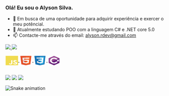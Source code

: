 ### Olá! Eu sou o Alyson Silva.


- 🔭 Em busca de uma oportunidade para adquirir experiência e exercer o meu potêncial.
- 🌱 Atualmente estudando POO  com a linguagem C# e .NET core 5.0
- 📫 Contacte-me através do email: alyson.rdev@gmail.com


<div>
  <a href="https://github.com/alyson-rdev">
  <img height="180em" src="https://github-readme-stats.vercel.app/api?username=alyson-rdev&show_icons=true&theme=dracula&include_all_commits=true&count_private=true"/>
  <img height="180em" src="https://github-readme-stats.vercel.app/api/top-langs/?username=alyson-rdev&layout=compact&langs_count=7&theme=dracula"/>
</div>
  
  <div style="display: inline_block"><br>
  <img align="center" alt="Aly-Js" height="30" width="40" src="https://raw.githubusercontent.com/devicons/devicon/master/icons/javascript/javascript-plain.svg">
  
 
  <img align="center" alt="Aly-HTML" height="30" width="40" src="https://raw.githubusercontent.com/devicons/devicon/master/icons/html5/html5-original.svg">
  <img align="center" alt="Aly-CSS" height="30" width="40" src="https://raw.githubusercontent.com/devicons/devicon/master/icons/css3/css3-original.svg">
  <img align="center" alt="Aly-Csharp" height="30" width="40" src="https://raw.githubusercontent.com/devicons/devicon/master/icons/csharp/csharp-original.svg">
    
    
    
</div>
  
  ##
  
<div> 
  <a href="https://www.instagram.com/alysu.s/" target="_blank"><img src="https://img.shields.io/badge/-Instagram-%23E4405F?style=for-the-badge&logo=instagram&logoColor=white" target="_blank"></a>
  <a href = "mailto:contato@rafaballerini.tech"><img src="https://img.shields.io/badge/Gmail-D14836?style=for-the-badge&logo=gmail&logoColor=white" target="_blank"></a>
  <a href="https://www.linkedin.com/in/alyson-pinho-293985209/" target="_blank"><img src="https://img.shields.io/badge/-LinkedIn-%230077B5?style=for-the-badge&logo=linkedin&logoColor=white" target="_blank"></a> 
 
  ![Snake animation](https://github.com/alyson-rdev/alyson-rdev/blob/output/github-contribution-grid-snake.svg)
 
</div>

  
  

